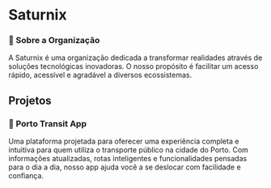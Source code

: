 # Saturnix

### 🚌 Sobre a Organização

A Saturnix é uma organização dedicada a transformar realidades através de soluções tecnológicas inovadoras. O nosso propósito é facilitar um acesso rápido, acessível e agradável a diversos ecossistemas.

## Projetos

### 📱 Porto Transit App

Uma plataforma projetada para oferecer uma experiência completa e intuitiva para quem utiliza o transporte público na cidade do Porto. Com informações atualizadas, rotas inteligentes e funcionalidades pensadas para o dia a dia, nosso app ajuda você a se deslocar com facilidade e confiança.
